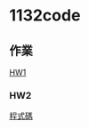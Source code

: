 # 1132code
## 作業
[HW1](https://github.com/PhoebeLu1011/1132code/blob/main/1132code_hw1.ipynb)
### HW2
[程式碼](https://github.com/PhoebeLu1011/1132code/blob/main/HW2.ipynb)
